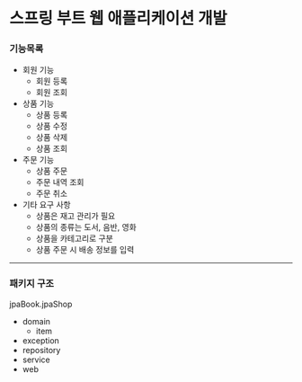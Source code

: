 # 스프링 부트 웹 애플리케이션 개발

### 기능목록

- 회원 기능
  - 회원 등록
  - 회원 조회
- 상품 기능
  - 상품 등록
  - 상품 수정
  - 상품 삭제
  - 상품 조회
- 주문 기능
  - 상품 주문
  - 주문 내역 조회
  - 주문 취소
- 기타 요구 사항
  - 상품은 재고 관리가 필요
  - 상품의 종류는 도서, 음반, 영화
  - 상품을 카테고리로 구분
  - 상품 주문 시 배송 정보를 입력

---

### 패키지 구조

jpaBook.jpaShop

- domain
  - item
- exception
- repository
- service
- web
